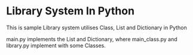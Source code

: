 # Library System In Python
This is sample Library system utilises Class, List and Dictionary in Python

main.py implements the List and Dictionary, 
where main_class.py and library.py implement with some Classes.
